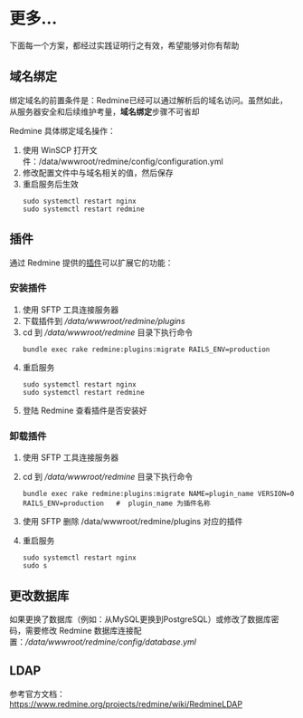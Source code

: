 # 更多...

下面每一个方案，都经过实践证明行之有效，希望能够对你有帮助

## 域名绑定

绑定域名的前置条件是：Redmine已经可以通过解析后的域名访问。虽然如此，从服务器安全和后续维护考量，**域名绑定**步骤不可省却  

Redmine 具体绑定域名操作：

1. 使用 WinSCP 打开文件：/data/wwwroot/redmine/config/configuration.yml
2. 修改配置文件中与域名相关的值，然后保存
3. 重启服务后生效
   ```
   sudo systemctl restart nginx
   sudo systemctl restart redmine
   ```


## 插件

通过 Redmine 提供的[插件](https://www.redmine.org/plugins)可以扩展它的功能：

### 安装插件

1. 使用 SFTP 工具连接服务器  
2. 下载插件到 */data/wwwroot/redmine/plugins*  
3. cd 到 */data/wwwroot/redmine* 目录下执行命令
   ```
   bundle exec rake redmine:plugins:migrate RAILS_ENV=production
   ```
4. 重启服务
   ```
   sudo systemctl restart nginx
   sudo systemctl restart redmine
   ```
5. 登陆 Redmine 查看插件是否安装好


### 卸载插件

1. 使用 SFTP 工具连接服务器  
2. cd 到 */data/wwwroot/redmine* 目录下执行命令
   ```
   bundle exec rake redmine:plugins:migrate NAME=plugin_name VERSION=0 RAILS_ENV=production   #  plugin_name 为插件名称
   ```
3. 使用 SFTP 删除 /data/wwwroot/redmine/plugins 对应的插件

4. 重启服务
   ```
   sudo systemctl restart nginx
   sudo s
   ```

## 更改数据库

如果更换了数据库（例如：从MySQL更换到PostgreSQL）或修改了数据库密码，需要修改 Redmine 数据库连接配置：*/data/wwwroot/redmine/config/database.yml*

## LDAP

参考官方文档：https://www.redmine.org/projects/redmine/wiki/RedmineLDAP

